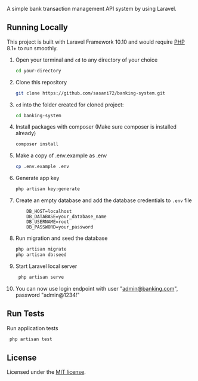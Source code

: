 A simple bank transaction management API system by using Laravel.

## Running Locally
This project is built with Laravel Framework 10.10 and would require [PHP](https://php.net) 8.1+ to run smoothly.

1. Open your terminal and `cd` to any directory of your choice
    ```bash
    cd your-directory
   ```
2. Clone this repository
    ```bash
    git clone https://github.com/sasani72/banking-system.git
    ```
3. `cd` into the folder created for cloned project:
    ```bash
    cd banking-system
   ```

4. Install packages with composer (Make sure composer is installed already)
    ```bash
    composer install
   ```

5. Make a copy of .env.example as .env
    ```bash
    cp .env.example .env
   ```

6. Generate app key
    ```bash
    php artisan key:generate
   ```

7. Create an empty database and add the database credentials to `.env` file
    ```angular2html
        DB_HOST=localhost
        DB_DATABASE=your_database_name
        DB_USERNAME=root
        DB_PASSWORD=your_password
   ```

8. Run migration and seed the database
   ```bash
   php artisan migrate
   php artisan db:seed
   ```
9. Start Laravel local server
   ```bash
    php artisan serve
    ```
10. You can now use login endpoint with user "admin@banking.com", password "admin@1234!"

## Run Tests
Run application tests
   ```bash
    php artisan test
   ```
## License

Licensed under the [MIT license](https://opensource.org/licenses/MIT).